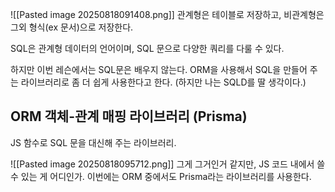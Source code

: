 
![[Pasted image 20250818091408.png]]
관계형은 테이블로 저장하고, 비관계형은 그외 형식(ex 문서)으로 저장한다.

SQL은 관계형 데이터의 언어이며,
SQL 문으로 다양한 쿼리를 다룰 수 있다.

하지만 이번 레슨에서는 SQL문은 배우지 않는다.
ORM을 사용해서 SQL을 만들어 주는 라이브러리로 좀 더 쉽게 사용한다고 한다.
(하지만 나는 SQLD를 딸 생각이다.)

## ORM 객체-관계 매핑 라이브러리 (Prisma)

JS 함수로 SQL 문을 대신해 주는 라이브러리.

![[Pasted image 20250818095712.png]]
그게 그거인거 같지만, JS 코드 내에서 쓸 수 있는 게 어디인가.
이번에는 ORM 중에서도 Prisma라는 라이브러리를 사용한다.